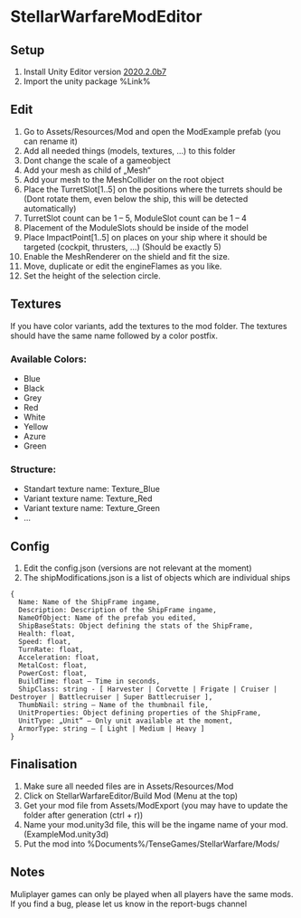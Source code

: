 # StellarWarfareModEditor
## Setup
1. Install Unity Editor version [2020.2.0b7](https://unity3d.com/unity/beta/2020.2.0b7)
2. Import the unity package %Link%

## Edit
1. Go to Assets/Resources/Mod and open the ModExample prefab (you can rename it)
1. Add all needed things (models, textures, …) to this folder
1. Dont change the scale of a gameobject
1. Add your mesh as child of „Mesh“
1. Add your mesh to the MeshCollider on the root object
1. Place the TurretSlot[1..5] on the positions where the turrets should be (Dont rotate them, even below the ship, this will be detected automatically)
1. TurretSlot count can be 1 – 5, ModuleSlot count can be 1 – 4
1. Placement of the ModuleSlots should be inside of the model
1. Place ImpactPoint[1..5] on places on your ship where it should be targeted (cockpit, thrusters, …) (Should be exactly 5)
1. Enable the MeshRenderer on the shield and fit the size.
1. Move, duplicate or edit the engineFlames as you like.
1. Set the height of the selection circle.

## Textures
If you have color variants, add the textures to the mod folder.
The textures should have the same name followed by a color postfix.

### Available Colors:
- Blue
- Black
- Grey
- Red
- White
- Yellow
- Azure
- Green

### Structure:
- Standart texture name: Texture_Blue
- Variant texture name: Texture_Red
- Variant texture name: Texture_Green
- ...

## Config
1. Edit the config.json (versions are not relevant at the moment)
1. The shipModifications.json is a list of objects which are individual ships

```
{
  Name: Name of the ShipFrame ingame,
  Description: Description of the ShipFrame ingame,
  NameOfObject: Name of the prefab you edited,
  ShipBaseStats: Object defining the stats of the ShipFrame,
  Health: float,
  Speed: float,
  TurnRate: float,
  Acceleration: float,
  MetalCost: float,
  PowerCost: float,
  BuildTime: float – Time in seconds,
  ShipClass: string - [ Harvester | Corvette | Frigate | Cruiser | Destroyer | Battlecruiser | Super Battlecruiser ],
  ThumbNail: string – Name of the thumbnail file,
  UnitProperties: Object defining properties of the ShipFrame,
  UnitType: „Unit“ – Only unit available at the moment,
  ArmorType: string – [ Light | Medium | Heavy ]
}
```

## Finalisation
1. Make sure all needed files are in Assets/Resources/Mod
1. Click on StellarWarfareEditor/Build Mod (Menu at the top)
1. Get your mod file from Assets/ModExport (you may have to update the folder after generation (ctrl + r))
1. Name your mod.unity3d file, this will be the ingame name of your mod. (ExampleMod.unity3d)
1. Put the mod into %Documents%/TenseGames/StellarWarfare/Mods/

## Notes
Muliplayer games can only be played when all players have the same mods.
If you find a bug, please let us know in the report-bugs channel
